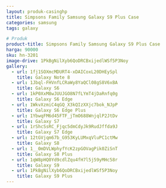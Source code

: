 ```yaml
---
layout: produk-casinghp
title: Simpsons Family Samsung Galaxy S9 Plus Case
categories: samsung
tags: galaxy

# Produk
product-title: Simpsons Family Samsung Galaxy S9 Plus Case
harga: 90000
sku: hn-3201
image-drive: 1PkBgNilXyb6QoDRCBxijedlWSf5P3Noy
gallery:
  - url: 1fj1SOXmcMDURT4-xDAICoxL20DHEySpl
    title: Galaxy Note 8
  - url: 1Jbql-FHVnfLCRaWy8YaQCl08gS8V6xBA
    title: Galaxy S6
  - url: 1kP0XxM8wJUUJGO8N7fLYmT4jDaRnfq0g
    title: Galaxy S6 Edge
  - url: 1WkvXzmiC4qGQ_X3kQIzXXjc7bok_NJpP
    title: Galaxy S6 Edge Plus
  - url: 1YbwqFM6d45FTF_jTmO688WnjqlP2JtDv
    title: Galaxy S7
  - url: 1rShcSsRC_Fjqc5dmCdyJk9RudJffda9J
    title: Galaxy S7 Edge
  - url: 12tGVjqm67b_G953KyLUMxqVluPC1ctMw
    title: Galaxy S8
  - url: 1__0mDVLWphyfYcK2zpGOVagPik0ZiSnT
    title: Galaxy S8 Plus
  - url: 1qW8pHQ0Yd9cdlZqu4fH7l5j59yMHc58r
    title: Galaxy S9
  - url: 1PkBgNilXyb6QoDRCBxijedlWSf5P3Noy
    title: Galaxy S9 Plus
---
```

